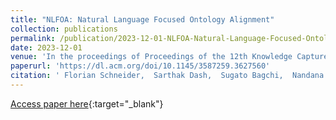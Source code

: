 ```yaml
---
title: "NLFOA: Natural Language Focused Ontology Alignment"
collection: publications
permalink: /publication/2023-12-01-NLFOA-Natural-Language-Focused-Ontology-Alignment
date: 2023-12-01
venue: 'In the proceedings of Proceedings of the 12th Knowledge Capture Conference 2023'
paperurl: 'https://dl.acm.org/doi/10.1145/3587259.3627560'
citation: ' Florian Schneider,  Sarthak Dash,  Sugato Bagchi,  Nandana Mihindukulasooriya,  Alfio Gliozzo, &quot;NLFOA: Natural Language Focused Ontology Alignment.&quot; In the proceedings of Proceedings of the 12th Knowledge Capture Conference 2023, 2023.'
---
```

[Access paper here](https://dl.acm.org/doi/10.1145/3587259.3627560){:target="_blank"}
